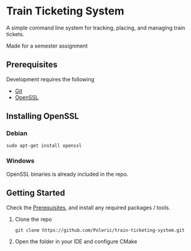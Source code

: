 Train Ticketing System
======================

A simple command line system for tracking, placing, and managing train tickets.

Made for a semester assignment

Prerequisites
-------------

Development requires the following

- [Git](https://git-scm.com/)
- [OpenSSL](#installing-openssl)

Installing OpenSSL
------------------

### Debian

```shell
sudo apt-get install openssl
```

### Windows

OpenSSL binaries is already included in the repo.

Getting Started
---------------

Check the [Prerequisites](#prerequisites), and install any required packages / tools.

1. Clone the repo
   ```shell
   git clone https://github.com/Poleric/train-ticketing-system.git
   ```
2. Open the folder in your IDE and configure CMake